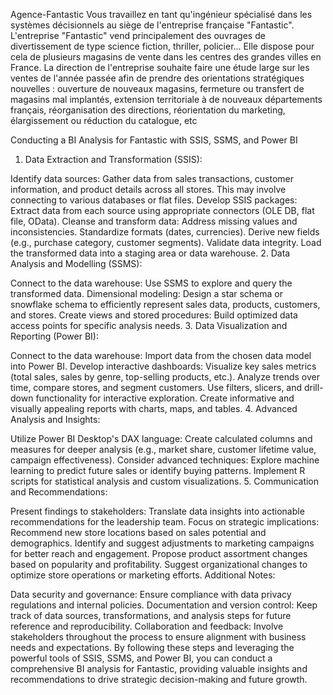 Agence-Fantastic
Vous travaillez en tant qu'ingénieur spécialisé dans les systèmes décisionnels au siège de l'entreprise française "Fantastic". L'entreprise "Fantastic" vend principalement des ouvrages de divertissement de type science fiction, thriller, policier... Elle dispose pour cela de plusieurs magasins de vente dans les centres des grandes villes en France. La direction de l'entreprise souhaite faire une étude large sur les ventes de l'année passée afin de prendre des orientations stratégiques nouvelles : ouverture de nouveaux magasins, fermeture ou transfert de magasins mal implantés, extension territoriale à de nouveaux départements français, réorganisation des directions, réorientation du marketing, élargissement ou réduction du catalogue, etc

Conducting a BI Analysis for Fantastic with SSIS, SSMS, and Power BI
1. Data Extraction and Transformation (SSIS):

Identify data sources: Gather data from sales transactions, customer information, and product details across all stores. This may involve connecting to various databases or flat files.
Develop SSIS packages:
Extract data from each source using appropriate connectors (OLE DB, flat file, OData).
Cleanse and transform data:
Address missing values and inconsistencies.
Standardize formats (dates, currencies).
Derive new fields (e.g., purchase category, customer segments).
Validate data integrity.
Load the transformed data into a staging area or data warehouse.
2. Data Analysis and Modelling (SSMS):

Connect to the data warehouse: Use SSMS to explore and query the transformed data.
Dimensional modeling: Design a star schema or snowflake schema to efficiently represent sales data, products, customers, and stores.
Create views and stored procedures: Build optimized data access points for specific analysis needs.
3. Data Visualization and Reporting (Power BI):

Connect to the data warehouse: Import data from the chosen data model into Power BI.
Develop interactive dashboards:
Visualize key sales metrics (total sales, sales by genre, top-selling products, etc.).
Analyze trends over time, compare stores, and segment customers.
Use filters, slicers, and drill-down functionality for interactive exploration.
Create informative and visually appealing reports with charts, maps, and tables.
4. Advanced Analysis and Insights:

Utilize Power BI Desktop's DAX language: Create calculated columns and measures for deeper analysis (e.g., market share, customer lifetime value, campaign effectiveness).
Consider advanced techniques:
Explore machine learning to predict future sales or identify buying patterns.
Implement R scripts for statistical analysis and custom visualizations.
5. Communication and Recommendations:

Present findings to stakeholders: Translate data insights into actionable recommendations for the leadership team.
Focus on strategic implications:
Recommend new store locations based on sales potential and demographics.
Identify and suggest adjustments to marketing campaigns for better reach and engagement.
Propose product assortment changes based on popularity and profitability.
Suggest organizational changes to optimize store operations or marketing efforts.
Additional Notes:

Data security and governance: Ensure compliance with data privacy regulations and internal policies.
Documentation and version control: Keep track of data sources, transformations, and analysis steps for future reference and reproducibility.
Collaboration and feedback: Involve stakeholders throughout the process to ensure alignment with business needs and expectations.
By following these steps and leveraging the powerful tools of SSIS, SSMS, and Power BI, you can conduct a comprehensive BI analysis for Fantastic, providing valuable insights and recommendations to drive strategic decision-making and future growth.

